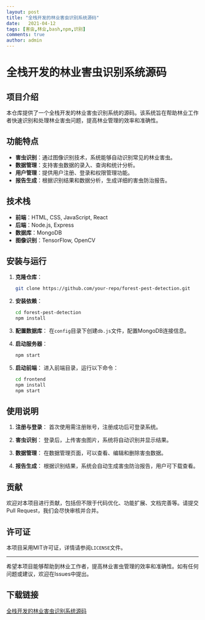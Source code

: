 ```yaml
---
layout: post
title: "全栈开发的林业害虫识别系统源码"
date:   2021-04-12
tags: [害虫,林业,bash,npm,识别]
comments: true
author: admin
---
```

# 全栈开发的林业害虫识别系统源码

## 项目介绍

本仓库提供了一个全栈开发的林业害虫识别系统的源码。该系统旨在帮助林业工作者快速识别和处理林业害虫问题，提高林业管理的效率和准确性。

## 功能特点

- **害虫识别**：通过图像识别技术，系统能够自动识别常见的林业害虫。
- **数据管理**：支持害虫数据的录入、查询和统计分析。
- **用户管理**：提供用户注册、登录和权限管理功能。
- **报告生成**：根据识别结果和数据分析，生成详细的害虫防治报告。

## 技术栈

- **前端**：HTML, CSS, JavaScript, React
- **后端**：Node.js, Express
- **数据库**：MongoDB
- **图像识别**：TensorFlow, OpenCV

## 安装与运行

1. **克隆仓库**：
   ```bash
   git clone https://github.com/your-repo/forest-pest-detection.git
   ```

2. **安装依赖**：
   ```bash
   cd forest-pest-detection
   npm install
   ```

3. **配置数据库**：
   在`config`目录下创建`db.js`文件，配置MongoDB连接信息。

4. **启动服务器**：
   ```bash
   npm start
   ```

5. **启动前端**：
   进入前端目录，运行以下命令：
   ```bash
   cd frontend
   npm install
   npm start
   ```

## 使用说明

1. **注册与登录**：
   首次使用需注册账号，注册成功后可登录系统。

2. **害虫识别**：
   登录后，上传害虫图片，系统将自动识别并显示结果。

3. **数据管理**：
   在数据管理页面，可以查看、编辑和删除害虫数据。

4. **报告生成**：
   根据识别结果，系统会自动生成害虫防治报告，用户可下载查看。

## 贡献

欢迎对本项目进行贡献，包括但不限于代码优化、功能扩展、文档完善等。请提交Pull Request，我们会尽快审核并合并。

## 许可证

本项目采用MIT许可证，详情请参阅`LICENSE`文件。

---

希望本项目能够帮助到林业工作者，提高林业害虫管理的效率和准确性。如有任何问题或建议，欢迎在Issues中提出。

## 下载链接

[全栈开发的林业害虫识别系统源码](https://pan.quark.cn/s/4e4e8db558ba)